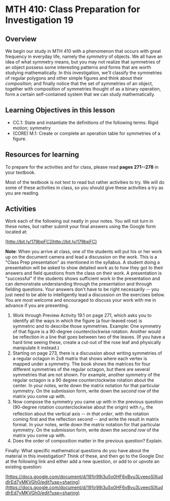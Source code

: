 MTH 410: Class Preparation for Investigation 19
===============================================

## Overview 

We begin our study in MTH 410 with a phenomenon that occurs with great frequency in everyday life, namely the _symmetry_ of objects. We all have an idea of what symmetry means, but you may not realize that symmetries of an object possess some interesting patterns and forms that are worth studying mathematically. In this investigation, we'll classify the symmetries of regular polygons and other simple figures and think about their _composition_; and finally notice that the set of symmetries of an object, together with composition of symmetries thought of as a binary operation, form a certain self-contained system that we can study mathematically. 

## Learning Objectives in this lesson

+ CC.1: State and instantiate the definitions of the following terms: Rigid motion; symmetry
+ (CORE) M.1: Create or complete an operation table for symmetries of a figure. 

## Resources for learning

To prepare for the activities and for class, please read __pages 271--278__ in your textbook. 

Most of the textbook is not text to read but rather activities to try. We will do some of these activities in class, so you should give these activities a try as you are reading. 

## Activities 

Work each of the following out neatly in your notes. You will not turn in these notes, but rather submit your final answers using the Google form located at: 

[http://bit.ly/179bpFC](http://bit.ly/179bpFC)

__Note__: When you arrive at class, one of the students will put his or her work up on the document camera and lead a discussion on the work. This is a "Class Prep presentation" as mentioned in the syllabus. A student doing a presentation will be asked to show detailed work as to how they got to their answers and field questions from the class on their work. A presentation is "successful" if the students shows sufficient work in the presentation and can demonstrate understanding through the presentation and through fielding questions. Your answers don't have to be right necessarily -- you just need to be able to intelligently lead a discussion on the exercises below. You are most welcome and encouraged to discuss your work with me in advance if you are presenting. 

1. Work through Preview Activity 19.1 on page 271, which asks you to identify all the ways in which the figure (a four-leaved rose) is symmetric and to describe those symmetries. Example: One symmetry of that figure is a 90-degree counterclockwise rotation. Another would be reflection in a line that goes between two of the leaves. (If you have a hard time seeing these, create a cut-out of the rose leaf and physically manipulate it instead.)
2. Starting on page 273, there is a discussion about writing symmetries of a regular octagon in 2x8 matrix that shows where each vertex is mapped under a symmetry. The book shows the matrices for four different symmetries of the regular octagon, but there are several symmetries that are not shown. For example, another symmetry of the regular octagon is a 90 degree counterclockwise rotation about the center. In your notes, write down the matrix notation for that particular symmetry.  On the submission form, write down the _second row_ of the matrix you come up with. 
3. Now compose the symmetry you came up with in the previous question (90-degree rotation counterclockwise about the origin) with $r_V$, the reflection about the vertical axis -- _in that order_, with the rotation coming first and the reflection second -- and write the result in matrix format. In your notes, write down the matrix notation for that particular symmetry.  On the submission form, write down the _second row_ of the matrix you come up with.
4. Does the order of composition matter in the previous question? Explain. 

Finally: What specific mathematical questions do you have about the material in this investigation? Think of these, and then go to the Google Doc at the following link and either add a new question, or add to or upvote an existing question: 

[https://docs.google.com/document/d/191jr99i3u5o0HF6vBvu3LyeeoSlXuddIrEd7yMKVGh0/edit?usp=sharing](https://docs.google.com/document/d/191jr99i3u5o0HF6vBvu3LyeeoSlXuddIrEd7yMKVGh0/edit?usp=sharing)